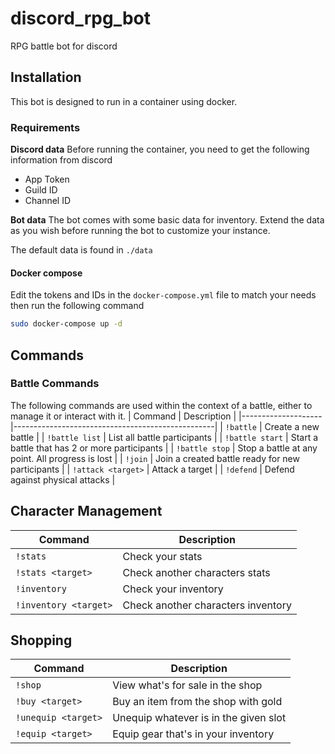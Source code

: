# discord_rpg_bot
RPG battle bot for discord

## Installation
This bot is designed to run in a container using docker.

### Requirements
**Discord data**
Before running the container, you need to get the following information from discord
* App Token
* Guild ID
* Channel ID

**Bot data**
The bot comes with some basic data for inventory. Extend the data as you wish before running the bot to customize your instance.

The default data is found in `./data`

#### Docker compose
Edit the tokens and IDs in the `docker-compose.yml` file to match your needs then run the following command
```bash
sudo docker-compose up -d
```


## Commands
### Battle Commands
The following commands are used within the context of a battle, either to manage it or interact with it.
| Command            | Description                                      |
|--------------------|--------------------------------------------------|
| `!battle`          | Create a new battle                              |
| `!battle list`     | List all battle participants                     |
| `!battle start`    | Start a battle that has 2 or more participants   |
| `!battle stop`     | Stop a battle at any point. All progress is lost |
| `!join`            | Join a created battle ready for new participants |
| `!attack <target>` | Attack a target                                  |
| `!defend`          | Defend against physical attacks                  |

## Character Management
| Command               | Description                           |
|-----------------------|---------------------------------------|
| `!stats`              | Check your stats                      |
| `!stats <target>`     | Check another characters stats        |
| `!inventory`          | Check your inventory                  |
| `!inventory <target>` | Check another characters inventory    |

## Shopping
| Command               | Description                           |
|-----------------------|---------------------------------------|
| `!shop`               | View what's for sale in the shop      |
| `!buy <target>`       | Buy an item from the shop with gold   |
| `!unequip <target>`   | Unequip whatever is in the given slot |
| `!equip <target>`     | Equip gear that's in your inventory   |
